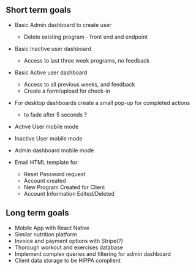 ## Short term goals

-   Basic Admin dashboard to create user

    -   Delete existing program - front end and endpoint

-   Basic Inactive user dashboard

    -   Access to last three week programs, no feedback

-   Basic Active user dashboard

    -   Access to all previous weeks, and feedback
    -   Create a form/upload for check-in

-   For desktop dashboards create a small pop-up for completed actions

    -   to fade after 5 seconds ?

-   Active User mobile mode

-   Inactive User mobile mode

-   Admin dashboard mobile mode

-   Email HTML template for:
    -   Reset Password request
    -   Account created
    -   New Program Created for Client
    -   Account Information Edited/Deleted

## Long term goals

-   Mobile App with React Native
-   Similar nutrition platform
-   Invoice and payment options with Stripe(?)
-   Thorough workout and exercises database
-   Implement complex queries and filtering for admin dashboard
-   Client data storage to be HIPPA complient

